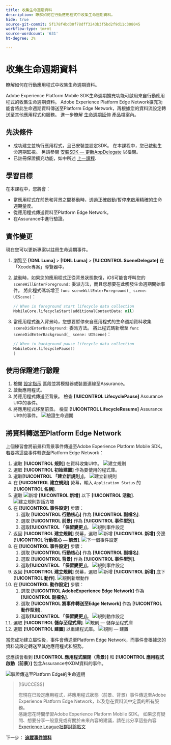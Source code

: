 ```yaml
---
title: 收集生命週期資料
description: 瞭解如何在行動應用程式中收集生命週期資料。
hide: true
source-git-commit: 5f178f4bd30f78dff3243b3f5bd2f9d11c308045
workflow-type: tm+mt
source-wordcount: '631'
ht-degree: 3%

---
```


# 收集生命週期資料

瞭解如何在行動應用程式中收集生命週期資料。

Adobe Experience Platform Mobile SDK生命週期擴充功能可啟用來自行動應用程式的收集生命週期資料。 Adobe Experience Platform Edge Network擴充功能會將此生命週期資料傳送至Platform Edge Network，再根據您的資料流設定轉送至其他應用程式和服務。 進一步瞭解 [生命週期延伸](https://developer.adobe.com/client-sdks/documentation/lifecycle-for-edge-network/) 產品檔案內。


## 先決條件

* 成功建立並執行應用程式，且已安裝並設定SDK。 在本課程中，您已啟動生命週期監視。 另請參閱 [安裝SDK — 更新AppDelegate](install-sdks.md#update-appdelegate) 以檢閱。
* 已註冊保證擴充功能，如中所述 [上一課程](install-sdks.md).

## 學習目標

在本課程中，您將會：

<!--
* Add lifecycle field group to the schema.
* -->
* 當應用程式在前景和背景之間移動時，透過正確啟動/暫停來啟用精確的生命週期量度。
* 從應用程式傳送資料至Platform Edge Network。
* 在Assurance中進行驗證。

<!--
## Add lifecycle field group to schema

The Consumer Experience Event field group you added in the [previous lesson](create-schema.md) already contains the lifecycle fields, so you can skip this step. If you don't use Consumer Experience Event field group in your own app, you can add the lifecycle fields by doing the following:

1. Navigate to the schema interface as described in the [previous lesson](create-schema.md).
1. Open the **Luma Mobile App Event Schema** schema and select **[!UICONTROL Add]** next to Field groups.
    ![select add](assets/lifecycle-add.png)
1. In the search bar, enter "lifecycle".
1. Select the checkbox next to **[!UICONTROL AEP Mobile Lifecycle Details]**.
1. Select **[!UICONTROL Add field groups]**.
    ![add field group](assets/lifecycle-lifecycle-field-group.png)
1. Select **[!UICONTROL Save]**.
    ![save](assets/lifecycle-lifecycle-save.png)
-->

## 實作變更

現在您可以更新專案以註冊生命週期事件。

1. 瀏覽至 **[!DNL Luma]** > **[!DNL Luma]** > **[!UICONTROL SceneDelegate]** 在「Xcode專案」導覽器中。

1. 啟動時，如果您的應用程式正從背景狀態恢復，iOS可能會呼叫您的 `sceneWillEnterForeground:` 委派方法，而且您想要在此觸發生命週期開始事件。 將此程式碼新增至 `func sceneWillEnterForeground(_ scene: UIScene)`：

   ```swift
   // When in foreground start lifecycle data collection
   MobileCore.lifecycleStart(additionalContextData: nil)
   ```

1. 當應用程式進入背景時，您想要暫停來自應用程式的生命週期資料收集 `sceneDidEnterBackground:` 委派方法。 將此程式碼新增至  `func sceneDidEnterBackground(_ scene: UIScene)`：

   ```swift
   // When in background pause lifecycle data collection
   MobileCore.lifecyclePause()
   }
   ```

## 使用保證進行驗證

1. 檢閱 [設定指示](assurance.md) 區段並將模擬器或裝置連線至Assurance。
1. 啟動應用程式。
1. 將應用程式傳送至背景。 檢查 **[!UICONTROL LifecyclePause]** Assurance UI中的事件。
1. 將應用程式移至前景。 檢查 **[!UICONTROL LifecycleResume]** Assurance UI中的事件。
   ![驗證生命週期](assets/lifecycle-lifecycle-assurance.png)


## 將資料轉送至Platform Edge Network

上個練習會將前景和背景事件傳送至Adobe Experience Platform Mobile SDK。 若要將這些事件轉送至Platform Edge Network：

1. 選取 **[!UICONTROL 規則]** 在資料收集UI中。
   ![建立規則](assets/rule-create.png)
1. 選取 **[!UICONTROL 初始建置]** 作為要使用的程式庫。
1. 選取&#x200B;**[!UICONTROL 「建立新規則」]**。
   ![建立新規則](assets/rules-create-new.png)
1. 在 **[!UICONTROL 建立規則]** 熒幕，輸入 `Application Status` 的 **[!UICONTROL 名稱]**.
1. 選取 ![新增](https://spectrum.adobe.com/static/icons/workflow_18/Smock_AddCircle_18_N.svg) **[!UICONTROL 新增]** 以下 **[!UICONTROL 活動]**.
   ![建立規則對話方塊](assets/rule-create-name.png)
1. 在 **[!UICONTROL 事件設定]** 步驟：
   1. 選取 **[!UICONTROL 行動核心]** 作為 **[!UICONTROL 副檔名]**.
   1. 選取 **[!UICONTROL 前景]** 作為 **[!UICONTROL 事件型別]**.
   1. 選取&#x200B;**[!UICONTROL 「保留變更」]**。
      ![規則事件設定](assets/rule-event-configuration.png)
1. 返回 **[!UICONTROL 建立規則]** 熒幕，選取 ![新增](https://spectrum.adobe.com/static/icons/workflow_18/Smock_AddCircle_18_N.svg) **[!UICONTROL 新增]** 旁邊 **[!UICONTROL 行動核心 — 前景]**.
   ![下一個事件設定](assets/rule-event-configuration-next.png)
1. 在 **[!UICONTROL 事件設定]** 步驟：
   1. 選取 **[!UICONTROL 行動核心]** 作為 **[!UICONTROL 副檔名]**.
   1. 選取 **[!UICONTROL 背景]** 作為 **[!UICONTROL 事件型別]**.
   1. 選取&#x200B;**[!UICONTROL 「保留變更」]**。
      ![規則事件設定](assets/rule-event-configuration-background.png)
1. 返回 **[!UICONTROL 建立規則]** 熒幕，選取 ![新增](https://spectrum.adobe.com/static/icons/workflow_18/Smock_AddCircle_18_N.svg) **[!UICONTROL 新增]** 底下 **[!UICONTROL 動作]**.
   ![規則新增動作](assets/rule-action-button.png)
1. 在 **[!UICONTROL 動作設定]** 步驟：
   1. 選取 **[!UICONTROL AdobeExperience Edge Network]** 作為 **[!UICONTROL 副檔名]**.
   1. 選取 **[!UICONTROL 將事件轉送至Edge Network]** 作為 **[!UICONTROL 動作型別]**.
   1. 選取&#x200B;**[!UICONTROL 「保留變更」]**。
      ![規則動作設定](assets/rule-action-configuration.png)
1. 選取 **[!UICONTROL 儲存至程式庫]**.
   ![規則 — 儲存至程式庫](assets/rule-save-to-library.png)
1. 選取 **[!UICONTROL 建置]** 以重建程式庫。
   ![規則 — 建置](assets/rule-build.png)

當您成功建立屬性後，事件會傳送至Platform Edge Network，而事件會根據您的資料流設定轉送至其他應用程式和服務。

您應該會看到 **[!UICONTROL 應用程式關閉（背景）]** 和 **[!UICONTROL 應用程式啟動（前景）]** 包含Assurance中XDM資料的事件。

![驗證傳送至Platform Edge的生命週期](assets/lifecycle-edge-assurance.png)

>[!SUCCESS]
>
>您現在已設定應用程式，將應用程式狀態（前景、背景）事件傳送至Adobe Experience Platform Edge Network，以及您在資料流中定義的所有服務。<br>感謝您花時間學習Adobe Experience Platform Mobile SDK。 如果您有疑問、想要分享一般意見或有關於未來內容的建議，請在此分享這些內容 [Experience League社群討論貼文](https://experienceleaguecommunities.adobe.com/t5/adobe-experience-platform-launch/tutorial-discussion-implement-adobe-experience-cloud-in-mobile/td-p/443796)

下一步： **[追蹤事件資料](events.md)**
